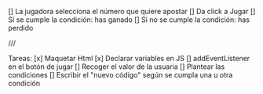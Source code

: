 [] La jugadora selecciona el número que quiere apostar
[] Da click a Jugar
[] Si se cumple la condición: has ganado
[] Si no se cumple la condición: has perdido

/// 

Tareas:
[x] Maquetar Html
[x] Declarar variables en JS
[] addEventListener en el botón de jugar
[] Recoger el valor de la usuaria
[] Plantear las condiciones
[] Escribir el "nuevo código" según se cumpla una u otra condición